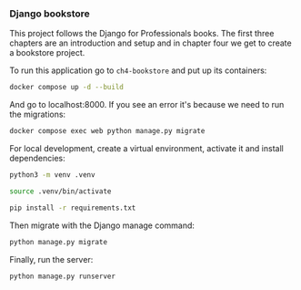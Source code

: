 ### Django bookstore

This project follows the Django for Professionals books. The first three chapters are an introduction
and setup and in chapter four we get to create a bookstore project.

To run this application go to `ch4-bookstore` and put up its containers:

```bash
docker compose up -d --build
```

And go to localhost:8000. If you see an error it's because we need to run the migrations:

```bash
docker compose exec web python manage.py migrate
```

For local development, create a virtual environment, activate it and install dependencies:

```bash
python3 -m venv .venv
```

```bash
source .venv/bin/activate
```

```bash
pip install -r requirements.txt
```

Then migrate with the Django manage command:

```bash
python manage.py migrate
```

Finally, run the server:

```bash
python manage.py runserver
```
